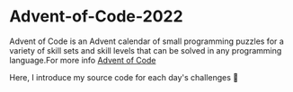 # Advent-of-Code-2022
Advent of Code is an Advent calendar of small programming puzzles for a variety of skill sets and skill levels that can be solved in any programming language.For more info [Advent of Code](https://adventofcode.com/2022/about)

Here, I introduce my source code for each day's challenges :owl:
